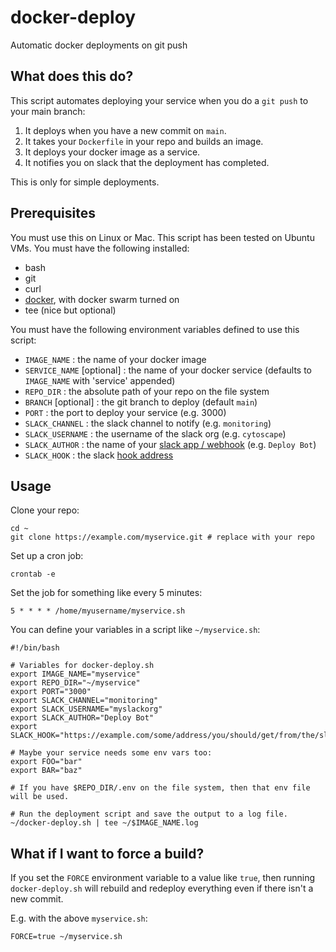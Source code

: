 # docker-deploy
Automatic docker deployments on git push

## What does this do?

This script automates deploying your service when you do a `git push` to your main branch:

1. It deploys when you have a new commit on `main`.
2. It takes your `Dockerfile` in your repo and builds an image.
3. It deploys your docker image as a service.
4. It notifies you on slack that the deployment has completed.

This is only for simple deployments.

## Prerequisites

You must use this on Linux or Mac.  This script has been tested on Ubuntu VMs.  You must have the following installed:

- bash
- git
- curl
- [docker](https://docs.docker.com/engine/install/ubuntu/), with docker swarm turned on
- tee (nice but optional)

You must have the following environment variables defined to use this script:

- `IMAGE_NAME` : the name of your docker image
- `SERVICE_NAME` [optional] : the name of your docker service (defaults to `IMAGE_NAME` with 'service' appended)
- `REPO_DIR` : the absolute path of your repo on the file system
- `BRANCH` [optional] : the git branch to deploy (default `main`)
- `PORT` : the port to deploy your service (e.g. 3000)
- `SLACK_CHANNEL` : the slack channel to notify (e.g. `monitoring`)
- `SLACK_USERNAME` : the username of the slack org (e.g. `cytoscape`)
- `SLACK_AUTHOR` : the name of your [slack app / webhook](https://api.slack.com/messaging/webhooks) (e.g. `Deploy Bot`)
- `SLACK_HOOK` : the slack [hook address](https://api.slack.com/messaging/webhooks)

## Usage

Clone your repo:

```
cd ~
git clone https://example.com/myservice.git # replace with your repo
```

Set up a cron job:

```
crontab -e
```

Set the job for something like every 5 minutes:

```
5 * * * * /home/myusername/myservice.sh
```

You can define your variables in a script like `~/myservice.sh`:

```
#!/bin/bash

# Variables for docker-deploy.sh
export IMAGE_NAME="myservice"
export REPO_DIR="~/myservice"
export PORT="3000"
export SLACK_CHANNEL="monitoring"
export SLACK_USERNAME="myslackorg"
export SLACK_AUTHOR="Deploy Bot"
export SLACK_HOOK="https://example.com/some/address/you/should/get/from/the/slack/docs"

# Maybe your service needs some env vars too:
export FOO="bar"
export BAR="baz"

# If you have $REPO_DIR/.env on the file system, then that env file will be used.

# Run the deployment script and save the output to a log file.
~/docker-deploy.sh | tee ~/$IMAGE_NAME.log
```

## What if I want to force a build?

If you set the `FORCE` environment variable to a value like `true`, then running `docker-deploy.sh` will rebuild and redeploy everything even if there isn't a new commit.

E.g. with the above `myservice.sh`:

```
FORCE=true ~/myservice.sh
```

